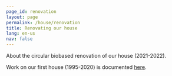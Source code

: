```yaml
---
page_id: renovation
layout: page
permalink: /house/renovation
title: Renovating our house
lang: en-us
nav: false
---
```


About the circular biobased renovation of our house (2021-2022).

Work on our first house (1995-2020) is documented [here](house-ms15.html).

